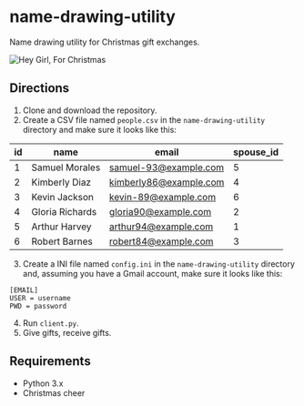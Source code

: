 # name-drawing-utility
Name drawing utility for Christmas gift exchanges.

![Hey Girl, For Christmas](http://www.quickmeme.com/img/fc/fcd6aef3372da558d81919bbc3592ad74b016946636a9521f2cce94456ebf0a3.jpg)

## Directions
  1. Clone and download the repository.
  2. Create a CSV file named `people.csv` in the `name-drawing-utility` directory and make sure it looks like this:

| id | name             | email                     | spouse_id | 
|----|------------------|---------------------------|-----------| 
| 1  | Samuel Morales   | samuel-93@example.com     | 5         | 
| 2  | Kimberly Diaz    | kimberly86@example.com    | 4         | 
| 3  | Kevin Jackson    | kevin-89@example.com      | 6         | 
| 4  | Gloria Richards  | gloria90@example.com      | 2         | 
| 5  | Arthur Harvey    | arthur94@example.com      | 1         | 
| 6  | Robert Barnes    | robert84@example.com      | 3         | 
  
  3. Create a INI file named `config.ini` in the `name-drawing-utility` directory and, assuming you have a Gmail account, make sure it looks like this:

```
[EMAIL]
USER = username
PWD = password
```
  
  4. Run `client.py`. 
  5. Give gifts, receive gifts.

## Requirements
  * Python 3.x
  * Christmas cheer
